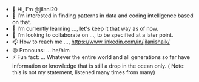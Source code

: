 - 👋 Hi, I’m @jilani20
- 👀 I’m interested in finding patterns in data and coding intelligence based on that.
- 🌱 I’m currently learning ..., let's keep it that way as of now.
- 💞️ I’m looking to collaborate on ..., to be specified at a later point.
- 📫 How to reach me ..., https://www.linkedin.com/in/jilanishaik/
- 😄 Pronouns: ... he/him
- ⚡ Fun fact: ... Whatever the entire world and all generations so far have information or knowledge that is still a drop in the ocean only. ( Note: this is not my statement, listened many times from many)

<!---
jilani20/jilani20 is a ✨ special ✨ repository because its `README.md` (this file) appears on your GitHub profile.
You can click the Preview link to take a look at your changes.
--->
